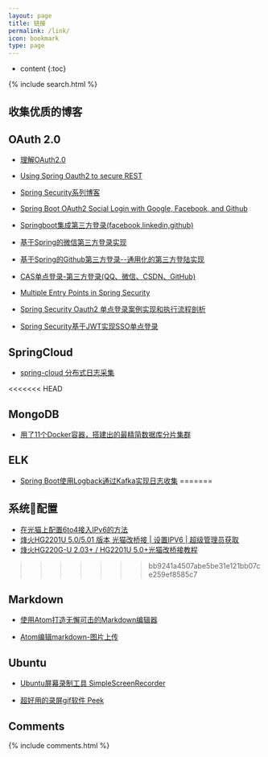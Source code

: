 ```yaml
---
layout: page
title: 链接
permalink: /link/
icon: bookmark
type: page
---
```


* content
{:toc}
<div class="searchBoxIndex">
    {% include search.html %}
</div>


## 收集优质的博客


## OAuth 2.0

* [理解OAuth2.0](http://www.ruanyifeng.com/blog/2014/05/oauth_2_0.html)

* [Using Spring Oauth2 to secure REST](http://www.tinmegali.com/en/2017/06/25/oauth2-using-spring/)

* [Spring Security系列博客](https://www.jianshu.com/u/fb66b7412d27)

* [Spring Boot OAuth2 Social Login with Google, Facebook, and Github](https://www.callicoder.com/spring-boot-security-oauth2-social-login-part-1/)

* [Springboot集成第三方登录(facebook,linkedin,github)](https://blog.csdn.net/iverson2010112228/article/details/53673132)

* [基于Spring的微信第三方登录实现](https://www.tianmaying.com/tutorial/OAuth-login-weixin)

* [基于Spring的Github第三方登录--通用化的第三方登陆实现](https://www.tianmaying.com/tutorial/OAuth-login-impl)


* [CAS单点登录-第三方登录(QQ、微信、CSDN、GitHub)](https://blog.csdn.net/u010475041/article/details/78300586)

* [Multiple Entry Points in Spring Security](https://www.baeldung.com/spring-security-multiple-entry-points)

* [Spring Security Oauth2 单点登录案例实现和执行流程剖析](https://www.cnblogs.com/xifengxiaoma/p/10043173.html)

* [Spring Security基于JWT实现SSO单点登录](https://blog.csdn.net/qq_36144258/article/details/79425942)

## SpringCloud
* [spring-cloud 分布式日志采集](https://blog.csdn.net/guduyishuai/article/details/79228306)

<<<<<<< HEAD
## MongoDB
* [用了11个Docker容器，搭建出的最精简数据库分片集群](https://www.toutiao.com/a6641517937695916551/)

## ELK
* [Spring Boot使用Logback通过Kafka实现日志收集](http://blog.microservice4.net/2018/08/23/springboot-logback-kafka/)
=======
## 系统配置
* [在光猫上配置6to4接入IPv6的方法](http://koolshare.cn/thread-30834-1-1.html)
* [烽火HG2201U 5.0/5.01 版本 光猫改桥接 | 设置IPV6 | 超级管理员获取](https://blog.acesheep.com/index.php/archives/608/)
* [烽火HG220G-U 2.03+ / HG2201U 5.0+光猫改桥接教程](https://guanggai.org/thread-459-1-1.html)
>>>>>>> bb9241a4507abe5be31e121bb07ce259ef8585c7

## Markdown
* [使用Atom打造无懈可击的Markdown编辑器](https://www.cnblogs.com/fanzhidongyzby/p/6637084.html)

* [Atom编辑markdown-图片上传](https://www.jianshu.com/p/fa30b769c5cc)


## Ubuntu
* [Ubuntu屏幕录制工具 SimpleScreenRecorder](https://blog.csdn.net/Draonly/article/details/74898031)

* [超好用的录屏gif软件 Peek](https://www.jianshu.com/p/9069991bbce6)
## Comments

{% include comments.html %}
